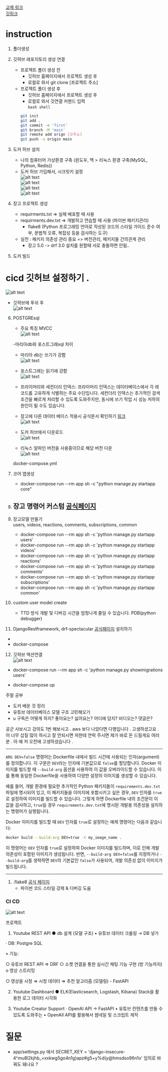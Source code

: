 [교제 링크](https://visioneer.notion.site/Project1_Youtube-988b009559144545aa7e2ab4eb354d6c)  
[깃링크](https://github.com/Seopftware/django-backend-youtube2)  

# instruction  
1. 폴더생성  
2. 깃허브 레포지토리 생성 연결  
   - 프로젝트 폴더 생성 전  
     - 깃허브 홈페이지에서 프로젝트 생성 후 
     - 로컬로 와서 git clone [프로젝트 주소]
   - 프로젝트 폴더 생성 후 
     - 깃허브 홈페이지에서 프로젝트 생성 후  
     - 로컬로 와서 깃연결 커멘드 입력  
     `bash shell`
     ```bash  
     git init  
     git add .  
     git commit -m 'first'  
     git branch -M 'main'  
     git remote add orign [깃주소]  
     git push -u origin main  
     ```

3. 도커 허브 설치  
   - 나의 컴퓨터어 가상환경 구축 (윈도우, 맥 > 리눅스 환경 구축(MySQL, Python, Redis))
   - 도커 허브 가입해서, 시크릿키 설정  
   ![alt text](images/markdown-image-1.png)  
   ![alt text](images/markdown-image-2.png)  
   ![alt text](images/markdown-image-3.png)  
   ![alt text](images/markdown-image-4.png)  

4. 장고 프로젝트 생성  
   - requirments.txt => 실제 배포할 때 사용  
   - requirments.dev.txt => 개발하고 연습할 때 사용 (파이썬 패키지관리)  
     - flake8 (Python 프로그래밍 언어로 작성된 코드의 스타일 가이드 준수 여부, 문법적 오류, 복잡성 등을 검사하는 도구)  
   - 실전 : 패키지 의존성 관리 중요 => 버전관리, 패키지들 간의관계 관리  
     - 장고 5.0 -> drf 3.0  설치를 원할때 서로 충돌하면 안됨..  

5. 도커 빌드  

# cicd 깃허브 설정하기 .  
![alt text](images/markdown-image-5.png)  
- 깃허브에 푸쉬 후  
![alt text](images/markdown-image-6.png)  


6. POSTGREsql  
   - 주요 특징 MVCC  
   ![alt text](images/markdown-image-7.png)  

   -마리아db와 포스트그래sql 차이  
     - 마리아 db는 쓰기가 강함  
   ![alt text](images/markdown-image-8.png)  
   - 포스트그래는 읽기에 강함  
   ![alt text](images/markdown-image-9.png)  

   - 프라이머리와 세컨더리 인덱스: 프라이머리 인덱스는 데이터베이스에서 각 레코드를 고유하게 식별하는 주요 수단입니다. 세컨더리 인덱스는 추가적인 검색 조건을 빠르게 처리할 수 있도록 도와주지만, 동시에 쓰기 작업 시 성능 저하의 원인이 될 수도 있습니다.  
   
   - 장고에 다른 데이터 베이스 적용시 공식문서 확인하기 [링크](https://docs.djangoproject.com/en/5.0/ref/databases/)  
   ![alt text](images/markdown-image-10.png)  

   - 도커 허브에서 다운로드  
   ![alt text](images/markdown-image-11.png)  
   - 리눅스 알파인 버전을 사용중이므로 해당 버전 다운  
   ![alt text](images/markdown-image-12.png)  

   docker-compose.yml

7. 코어 앱생성  
   - docker-compose run --rm app sh -c "python manage.py startapp core"

8. 장고 명령어 커스텀 [공식페이지](https://docs.djangoproject.com/en/3.2/howto/custom-management-commands/)  
   - 
   

9. 장고모델 만들기  
    users, videos, reactions, comments, subscriptions, common
    - docker-compose run --rm app sh -c 'python manage.py startapp users'
    - docker-compose run --rm app sh -c 'python manage.py startapp videos'
    - docker-compose run --rm app sh -c 'python manage.py startapp reactions'
    - docker-compose run --rm app sh -c 'python manage.py startapp comments'
    - docker-compose run --rm app sh -c 'python manage.py startapp subscriptions'
    - docker-compose run --rm app sh -c 'python manage.py startapp common'

10. custom user model create  
    - TTD 방식 개발 및 디버깅 시간을 엄청나게 줄일 수 있습니다. PDB(python debugger)  

11. DjangoRestframework, drf-spectacular [공식페이지](https://pypi.org/project/drf-spectacular/) 설치하기
- 
- docker-compose

12. 깃허브 엑션연결  
![alt text](images/markdown-image-13.png)



- docker-compose run --rm app sh -c 'python manage.py showmigrations users'


- docker-compose up


주말 공부
- 도커 배운 것 정리
- 유튜브 데이터베이스 모델 구조 고민해오기
- u 구독은 어떻게 하지? 좋아요는? 싫어요는? 어디에 담지? 비디오는? 댓글은?


공군 사보시고 강의도 1번 해보시고 . aws 보다 나았다면 다행입니다 . 고생하셨고요 . 어 너무 삽질 많이 하시고 잘 안되시면 저한테 연락 주시면 제가 바로 돈 드릴게요 여러분 . 아 예 저 오전에 고생하셨습니다 . 



----  

`ARG DEV=false` 명령어는 Dockerfile 내에서 빌드 시간에 사용되는 인자(argument)를 정의합니다. 이 구문은 `DEV`라는 인자에 기본값으로 `false`를 할당합니다. Docker 이미지를 빌드할 때 `--build-arg` 옵션을 사용하여 이 값을 오버라이드할 수 있습니다. 이를 통해 동일한 Dockerfile을 사용하여 다양한 설정의 이미지를 생성할 수 있습니다.

예를 들어, 개발 환경에 필요한 추가적인 Python 패키지들이 `requirements.dev.txt` 파일에 명시되어 있고, 이 패키지들을 이미지에 포함시키고 싶은 경우, `DEV` 인자를 `true`로 설정하여 이미지를 빌드할 수 있습니다. 그렇게 하면 Dockerfile 내의 조건문이 이 값을 검사하고, `true`일 경우 `requirements.dev.txt`에 명시된 개발용 의존성을 설치하는 명령어가 실행됩니다.

Docker 이미지를 빌드할 때 `DEV` 인자를 `true`로 설정하는 예제 명령어는 다음과 같습니다:
```bash
docker build --build-arg DEV=true -t my_image_name .
```
이 명령어는 `DEV` 인자를 `true`로 설정하여 Docker 이미지를 빌드하며, 이로 인해 개발 의존성이 포함된 이미지가 생성됩니다. 반면, `--build-arg DEV=false`를 지정하거나 `--build-arg`를 생략하면 `DEV`의 기본값인 `false`가 사용되어, 개발 의존성 없이 이미지가 빌드됩니다.  

---  

1. .flake8 [공식 페이지](https://peps.python.org/pep-0008/)  
   - 파이썬 코드 스타일 강제 & 디버깅 도움  





### CI CD  
![alt text](images/markdown-image.png)  


프로젝트

1. Youtube REST API
● db 설계 (모델 구조)
• 유튜브 데이터 크롤링 → DB 넣가

· DB: Postgre SQL

• 기능:

○ 유튜브 REST API ⇒ DRF
○ 소켓 연결을 통한 실시간 채팅 기능 구현 (방 기능까지)
o 영상 스트리밍

○ 영상을 시청 ⇒ 시청 데이터 ⇒ 추천 알고리즘 (모델링) - FastAPI

2. Youtube Dashboard
● ELK(Elasticsearch, Logstash, Kibana) Stack을 활용한 로그 데이터 시각화

3. Youtube Creator Support
· OpenAI API -> FastAPI
• 유튜브 컨텐츠를 만들 수 있도록 도와주는
• OpenAIl API를 활용해서 썸네일 및 스크립트 제작



# 질문

- app/settings.py 에서
SECRET_KEY = 'django-insecure-4^mu8l2kjhb_=xxkwg5go4n1g)apz#g5+y%d(y@hmsdso96n1o'
임의로 바꿔도 돼나요 ?
